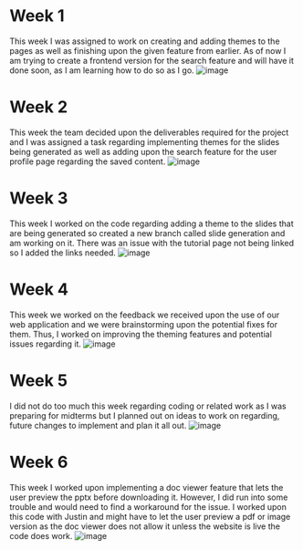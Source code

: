 # Week 1
This week I was assigned to work on creating and adding themes to the pages as well as finishing upon the given feature from earlier. As of now I am trying to create a frontend version for the search feature and will have it done soon, as I am learning how to do so as I go.
![image](https://github.com/COSC-499-W2023/year-long-project-team-11/assets/95616247/7665018c-4063-47b5-9e8f-4f82af1e84a6)


# Week 2
This week the team decided upon the deliverables required for the project and I was assigned a task regarding implementing themes for the slides being generated as well as adding upon the search feature for the user profile page regarding the saved content.
![image](https://github.com/COSC-499-W2023/year-long-project-team-11/assets/95616247/13c37cc6-f4d6-46c0-a86d-090c7ab986cc)


# Week 3
This week I worked on the code regarding adding a theme to the slides that are being generated so created a new branch called slide generation and am working on it.
There was an issue with the tutorial page not being linked so I added the links needed.
![image](https://github.com/COSC-499-W2023/year-long-project-team-11/assets/95616247/caec6ad3-775a-4a25-ae81-d045fa3a691c)

# Week 4
This week we worked on the feedback we received upon the use of our web application and we were brainstorming upon the potential fixes for them.
Thus, I worked on improving the theming features and potential issues regarding it.
![image](https://github.com/COSC-499-W2023/year-long-project-team-11/assets/95616247/c4732616-d0b2-4ea0-b309-99f457ffd0ac)

# Week 5
I did not do too much this week regarding coding or related work as I was preparing for midterms but I planned out on ideas to work on regarding,
future changes to implement and plan it all out.
![image](https://github.com/COSC-499-W2023/year-long-project-team-11/assets/95616247/790dfd0a-f9b5-4acb-99bf-6accefa33a86)

# Week 6 
This week I worked upon implementing a doc viewer feature that lets the user preview the pptx before downloading it.
However, I did run into some trouble and would need to find a workaround for the issue.
I worked upon this code with Justin and might have to let the user preview a pdf or image version as the doc viewer does not allow it unless the website is live the code does work.
![image](https://github.com/COSC-499-W2023/year-long-project-team-11/assets/95616247/347eea94-6f98-461b-9b28-8ae90875fff9)
